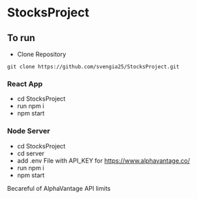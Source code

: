 
# StocksProject

## To run
- Clone Repository
 ```
 git clone https://github.com/svengia25/StocksProject.git
 ```
 ### React App
- cd StocksProject
- run npm i
- npm start

 ### Node Server
- cd StocksProject
- cd server
- add .env File with API_KEY for https://www.alphavantage.co/
- run npm i
- npm start

Becareful of AlphaVantage API limits
